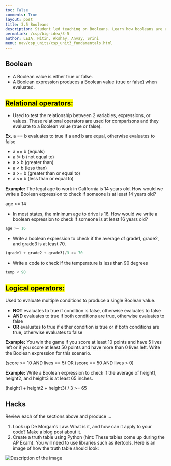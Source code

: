 ```yaml
---
toc: False
comments: True
layout: post
title: 3.5 Booleans
description: Student led teaching on Booleans. Learn how booleans are used in decision-making with logical operators.
permalink: /csp/big-idea/3-5
author: LEIA, Nitin, Akshay, Anvay, Srini
menu: nav/csp_units/csp_unit3_fundamentals.html
---
```


## Boolean

- A Boolean value is either true or false.
- A Boolean expression produces a Boolean value (true or false) when evaluated.

## <mark><b>Relational operators:</b></mark> 

- Used to test the relationship between 2 variables, expressions, or values. These relational operators are used for comparisons and they evaluate to a Boolean value (true or false).

<b>Ex.</b> a == b evaluates to true if a and b are equal, otherwise evaluates to false

- a == b (equals)	
- a != b (not equal to)
- a > b (greater than)
- a < b (less than)
- a >= b (greater than or equal to)
- a <= b (less than or equal to)

<b>Example:</b> The legal age to work in California is 14 years old. How would we write a Boolean expression to check if someone is at least 14 years old?

age >= 14

- In most states, the minimum age to drive is 16. How would we write a boolean expression to check if someone is at least 16 years old?

```python
age >= 16
```

- Write a boolean expression to check if the average of grade1, grade2, and grade3 is at least 70. 

```python
(grade1 + grade2 + grade3)/3 >= 70
```

- Write a code to check if the temperature is less than 90 degrees

```python
temp < 90
```

## <mark><b>Logical operators:</b></mark>
Used to evaluate multiple conditions to produce a single Boolean value.

- <b>NOT</b>	evaluates to true if condition is false, otherwise evaluates to false
- <b>AND</b>	evaluates to true if both conditions are true, otherwise evaluates to false
- <b>OR</b>	evaluates to true if either condition is true or if both conditions are true, otherwise evaluates to false

<b>Example:</b> You win the game if you score at least 10 points and have 5 lives left or if you score at least 50 points and have more than 0 lives left. Write the Boolean expression for this scenario.

(score >= 10 AND lives == 5) OR (score == 50 AND lives > 0)

<b>Example:</b> Write a Boolean expression to check if the average of height1, height2, and height3 is at least 65 inches.

(height1 + height2 + height3) / 3 >= 65

## Hacks

Review each of the sections above and produce ...

1. Look up De Morgan's Law. What is it, and how can it apply to your code? Make a blog post about it.
2. Create a truth table using Python (hint: These tables come up during the AP Exam). You will need to use libraries such as itertools. Here is an image of how the truth table should look:

<img src="{{site.baseurl}}/images/binary/codetable.png" alt="Description of the image" />

